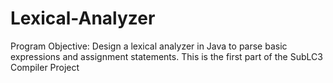 # Lexical-Analyzer
Program Objective: Design a lexical analyzer in Java to parse basic expressions and assignment statements. 
This is the first part of the SubLC3 Compiler Project
